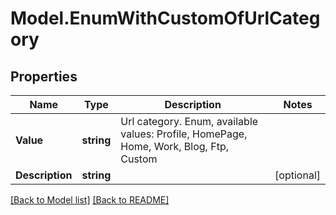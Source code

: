 # Model.EnumWithCustomOfUrlCategory
## Properties
Name | Type | Description | Notes
------------ | ------------- | ------------- | -------------
**Value** | **string** | Url category. Enum, available values: Profile, HomePage, Home, Work, Blog, Ftp, Custom | 
**Description** | **string** |  | [optional] 



[[Back to Model list]](Models.doc) [[Back to README]](README.md)


